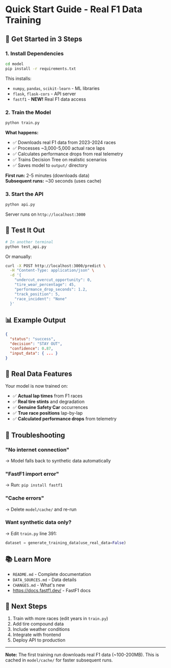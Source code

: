 # Quick Start Guide - Real F1 Data Training

## 🏁 Get Started in 3 Steps

### 1. Install Dependencies

```bash
cd model
pip install -r requirements.txt
```

This installs:
- `numpy`, `pandas`, `scikit-learn` - ML libraries
- `flask`, `flask-cors` - API server
- `fastf1` - **NEW!** Real F1 data access

### 2. Train the Model

```bash
python train.py
```

**What happens:**
- ✅ Downloads real F1 data from 2023-2024 races
- ✅ Processes ~3,000-5,000 actual race laps
- ✅ Calculates performance drops from real telemetry
- ✅ Trains Decision Tree on realistic scenarios
- ✅ Saves model to `output/` directory

**First run:** 2-5 minutes (downloads data)  
**Subsequent runs:** ~30 seconds (uses cache)

### 3. Start the API

```bash
python api.py
```

Server runs on `http://localhost:3000`

## 🧪 Test It Out

```bash
# In another terminal
python test_api.py
```

Or manually:
```bash
curl -X POST http://localhost:3000/predict \
  -H "Content-Type: application/json" \
  -d '{
    "undercut_overcut_opportunity": 0,
    "tire_wear_percentage": 45,
    "performance_drop_seconds": 1.2,
    "track_position": 5,
    "race_incident": "None"
  }'
```

## 📊 Example Output

```json
{
  "status": "success",
  "decision": "STAY OUT",
  "confidence": 0.87,
  "input_data": { ... }
}
```

## 🎯 Real Data Features

Your model is now trained on:
- ✅ **Actual lap times** from F1 races
- ✅ **Real tire stints** and degradation
- ✅ **Genuine Safety Car** occurrences
- ✅ **True race positions** lap-by-lap
- ✅ **Calculated performance drops** from telemetry

## 🔧 Troubleshooting

### "No internet connection"
→ Model falls back to synthetic data automatically

### "FastF1 import error"
→ Run: `pip install fastf1`

### "Cache errors"
→ Delete `model/cache/` and re-run

### Want synthetic data only?
→ Edit `train.py` line 391:
```python
dataset = generate_training_data(use_real_data=False)
```

## 📚 Learn More

- `README.md` - Complete documentation
- `DATA_SOURCES.md` - Data details
- `CHANGES.md` - What's new
- https://docs.fastf1.dev/ - FastF1 docs

## 🚀 Next Steps

1. Train with more races (edit years in `train.py`)
2. Add tire compound data
3. Include weather conditions
4. Integrate with frontend
5. Deploy API to production

---

**Note:** The first training run downloads real F1 data (~100-200MB). This is cached in `model/cache/` for faster subsequent runs.

